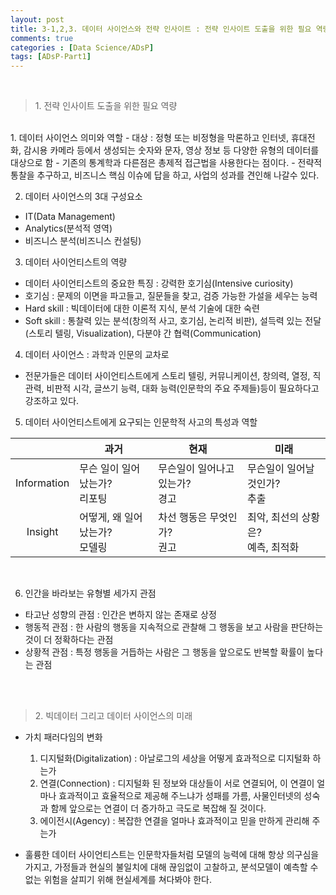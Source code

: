 ```yaml
---
layout: post
title: 3-1,2,3. 데이터 사이언스와 전략 인사이트 : 전략 인사이트 도출을 위한 필요 역량, 빅데이터 그리고 데이터 사이언스의 미래
comments: true
categories : [Data Science/ADsP]
tags: [ADsP-Part1]
---
```


<br>

> <subtitle> 1. 전략 인사이트 도출을 위한 필요 역량 </subtitle>

<br>
1. 데이터 사이언스 의미와 역할
  - 대상 : 정형 또는 비정형을 막론하고 인터넷, 휴대전화, 감시용 카메라 등에서 생성되는 숫자와 문자, 영상 정보 등 다양한 유형의 데이터를 대상으로 함
  - 기존의 통계학과 다른점은 총제적 접근법을 사용한다는 점이다.
  - 전략적 통찰을 추구하고, 비즈니스 핵심 이슈에 답을 하고, 사업의 성과를 견인해 나갈수 있다.

2. 데이터 사이언스의 3대 구성요소
  - IT(Data Management)
  - Analytics(분석적 영역)
  - 비즈니스 분석(비즈니스 컨설팅)

3. 데이터 사이언티스트의 역량
  - 데이터 사이언티스트의 중요한 특징 : 강력한 호기심(Intensive curiosity)
  - 호기심 : 문제의 이면을 파고들고, 질문들을 찾고, 검증 가능한 가설을 세우는 능력
  - Hard skill : 빅데이터에 대한 이론적 지식, 분석 기술에 대한 숙련
  - Soft skill : 통찰력 있는 분석(창의적 사고, 호기심, 논리적 비판), 설득력 있는 전달(스토리 텔링, Visualization), 다분야 간 협력(Communication)

4. 데이터 사이언스 : 과학과 인문의 교차로
  - 전문가들은 데이터 사이언티스트에게 스토리 텔링, 커뮤니케이션, 창의력, 열정, 직관력, 비판적 시각, 글쓰기 능력, 대화 능력(인문학의 주요 주제들)등이 필요하다고 강조하고 있다.

5. 데이터 사이언티스트에게 요구되는 인문학적 사고의 특성과 역할


|   |<center>과거</center>|<center>현재</center>|<center>미래</center>|
|:---------:|:-------|:-------|:-------|
|Information|무슨 일이 일어났는가?<br>리포팅|무슨일이 일어나고 있는가?<br>경고|무슨일이 일어날 것인가?<br>추출|
|Insight    |어떻게, 왜 일어났는가?<br>모델링|차선 행동은 무엇인가?<br>권고|최악, 최선의 상황은?<br>예측, 최적화|

<br>

6. 인간을 바라보는 유형별 세가지 관점

  - 타고난 성향의 관점 : 인간은 변하지 않는 존재로 상정
  - 행동적 관점 : 한 사람의 행동을 지속적으로 관찰해 그 행동을 보고 사람을 판단하는 것이 더 정확하다는 관점
  - 상황적 관점 : 특정 행동을 거듭하는 사람은 그 행동을 앞으로도 반복할 확률이 높다는 관점

<br><br>

><subtitle> 2. 빅데이터 그리고 데이터 사이언스의 미래 </subtitle>

* 가치 패러다임의 변화
  1. 디지털화(Digitalization) : 아날로그의 세상을 어떻게 효과적으로 디지털화 하는가
  2. 연결(Connection) : 디지털화 된 정보와 대상들이 서로 연결되어, 이 연결이 얼마나 효과적이고 효율적으로 제공해 주느냐가 성패를 가름, 사물인터넷의 성숙과 함께 앞으로는 연결이 더 증가하고 극도로 복잡해 질 것이다.
  3. 에이전시(Agency) : 복잡한 연결을 얼마나 효과적이고 믿을 만하게 관리해 주는가

* 훌륭한 데이터 사이언티스트는 인문학자들처럼 모델의 능력에 대해 항상 의구심을 가지고, 가정들과 현실의 불일치에 대해 끊임없이 고찰하고, 분석모델이 예측할 수 없는 위험을 살피기 위해 현실세계를 쳐다봐야 한다.

<br><br><br><br><br>
